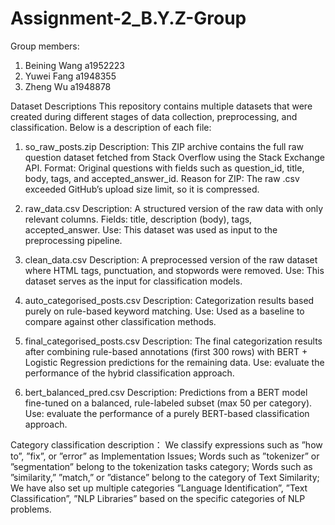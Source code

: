   # Assignment-2_B.Y.Z-Group
Group members: 
1. Beining Wang  a1952223
2. Yuwei Fang    a1948355
3. Zheng Wu      a1948878

Dataset Descriptions
This repository contains multiple datasets that were created during different stages of data collection, preprocessing, and classification. Below is a description of each file:

1. so_raw_posts.zip
Description: This ZIP archive contains the full raw question dataset fetched from Stack Overflow using the Stack Exchange API.
Format: Original questions with fields such as question_id, title, body, tags, and accepted_answer_id.
Reason for ZIP: The raw .csv exceeded GitHub’s upload size limit, so it is compressed.

2. raw_data.csv
Description: A structured version of the raw data with only relevant columns.
Fields: title, description (body), tags, accepted_answer.
Use: This dataset was used as input to the preprocessing pipeline.

3. clean_data.csv
Description: A preprocessed version of the raw dataset where HTML tags, punctuation, and stopwords were removed.
Use: This dataset serves as the input for classification models.

4. auto_categorised_posts.csv
Description: Categorization results based purely on rule-based keyword matching.
Use: Used as a baseline to compare against other classification methods.

5. final_categorised_posts.csv
Description: The final categorization results after combining rule-based annotations (first 300 rows) with BERT + Logistic Regression predictions for the remaining data.
Use: evaluate the performance of the hybrid classification approach.

6. bert_balanced_pred.csv
Description: Predictions from a BERT model fine-tuned on a balanced, rule-labeled subset (max 50 per category).
Use: evaluate the performance of a purely BERT-based classification approach.

Category classification description：
We classify expressions such as ”how to”, ”fix”, or ”error” as Implementation Issues; Words such as ”tokenizer” or ”segmentation” belong to the tokenization tasks category; Words such as ”similarity,” ”match,” or ”distance” belong to the category of Text Similarity; We have also set up multiple categories ”Language Identification”, ”Text Classification”, ”NLP Libraries” based on the specific categories of NLP problems.
